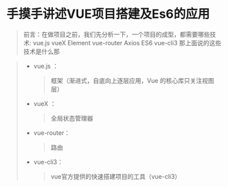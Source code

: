 <!--
 * @Author: 皇甫国贝
 * @Date: 2019-09-27 10:39:14
 * @LastEditors: 皇甫国贝
 * @LastEditTime: 2019-09-27 12:10:32
 * @Description: 
 -->
# 手摸手讲述VUE项目搭建及Es6的应用

> 前言：在做项目之前，我们先分析一下，一个项目的成型，都需要哪些技术:
vue.js  vueX Element vue-router Axios ES6 vue-cli3
那上面说的这些技术是什么那

 > * vue.js ： 
 >   >框架（渐进式，自底向上逐层应用，Vue 的核心库只关注视图层）
 > * vueX ： 
 >   >全局状态管理器 
 > * vue-router：  
 >   >路由
 > * vue-cli3：  
 >   >vue官方提供的快速搭建项目的工具（vue-cli3）